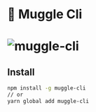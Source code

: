 # 🚀 Muggle Cli

# ![muggle-cli](/Users/isunyuan/Desktop/isunyuan/muggle-cli/images/muggle-cli.jpeg)

## Install

```bash
npm install -g muggle-cli
// or
yarn global add muggle-cli
```

